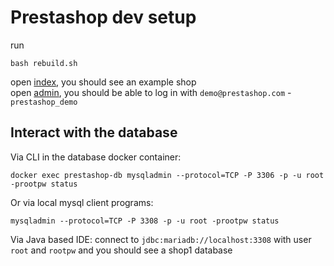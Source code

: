 # Prestashop dev setup
run
```shell
bash rebuild.sh 
```
open [index](http://localhost:8881), you should see an example shop  
open [admin](http://localhost:8881/admdev), you should be able to log in with `demo@prestashop.com` - `prestashop_demo`  

## Interact with the database

Via CLI in the database docker container:

````
docker exec prestashop-db mysqladmin --protocol=TCP -P 3306 -p -u root -prootpw status
````

Or via local mysql client programs:

````
mysqladmin --protocol=TCP -P 3308 -p -u root -prootpw status
````

Via Java based IDE: connect to `jdbc:mariadb://localhost:3308` with user `root` and `rootpw` and you should see a shop1 database
